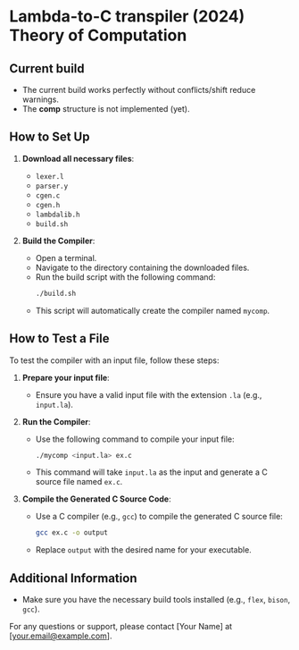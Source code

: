 # Lambda-to-C transpiler (2024) Theory of Computation

## Current build
- The current build works perfectly without conflicts/shift reduce warnings.
- The **comp** structure is not implemented (yet).

## How to Set Up

1. **Download all necessary files**:
    - `lexer.l`
    - `parser.y`
    - `cgen.c`
    - `cgen.h`
    - `lambdalib.h`
    - `build.sh`

2. **Build the Compiler**:
    - Open a terminal.
    - Navigate to the directory containing the downloaded files.
    - Run the build script with the following command:
      ```bash
      ./build.sh
      ```
    - This script will automatically create the compiler named `mycomp`.

## How to Test a File

To test the compiler with an input file, follow these steps:

1. **Prepare your input file**:
    - Ensure you have a valid input file with the extension `.la` (e.g., `input.la`).

2. **Run the Compiler**:
    - Use the following command to compile your input file:
      ```bash
      ./mycomp <input.la> ex.c
      ```
    - This command will take `input.la` as the input and generate a C source file named `ex.c`.

3. **Compile the Generated C Source Code**:
    - Use a C compiler (e.g., `gcc`) to compile the generated C source file:
      ```bash
      gcc ex.c -o output
      ```
    - Replace `output` with the desired name for your executable.

## Additional Information

- Make sure you have the necessary build tools installed (e.g., `flex`, `bison`, `gcc`).


For any questions or support, please contact [Your Name] at [your.email@example.com].
